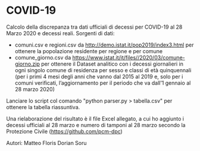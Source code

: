 # COVID-19

Calcolo della discrepanza tra dati ufficiali di decessi per COVID-19 al 28 Marzo 2020 e decessi reali.
Sorgenti di dati:
- comuni.csv e regioni.csv da http://demo.istat.it/pop2019/index3.html per ottenere la popolazione residente per regione e per comune
- comune_giorno.csv da https://www.istat.it/it/files//2020/03/comune-giorno.zip per ottenere il Dataset analitico con i decessi giornalieri in ogni singolo comune di residenza per sesso e classi di età quinquennali (per i primi 4 mesi degli anni che vanno dal 2015 al 2019 e, solo per i comuni verificati, l’aggiornamento per il periodo che va dall’1 gennaio al 28 marzo 2020)

Lanciare lo script col comando "python parser.py > tabella.csv" per ottenere la tabella riassuntiva.

Una rielaborazione del risultato è il file Excel allegato, a cui ho aggiunto i decessi ufficiali al 28 marzo e numero di tamponi al  28 marzo secondo la Protezione Civile (https://github.com/pcm-dpc)

Autori:
Matteo Floris
Dorian Soru
